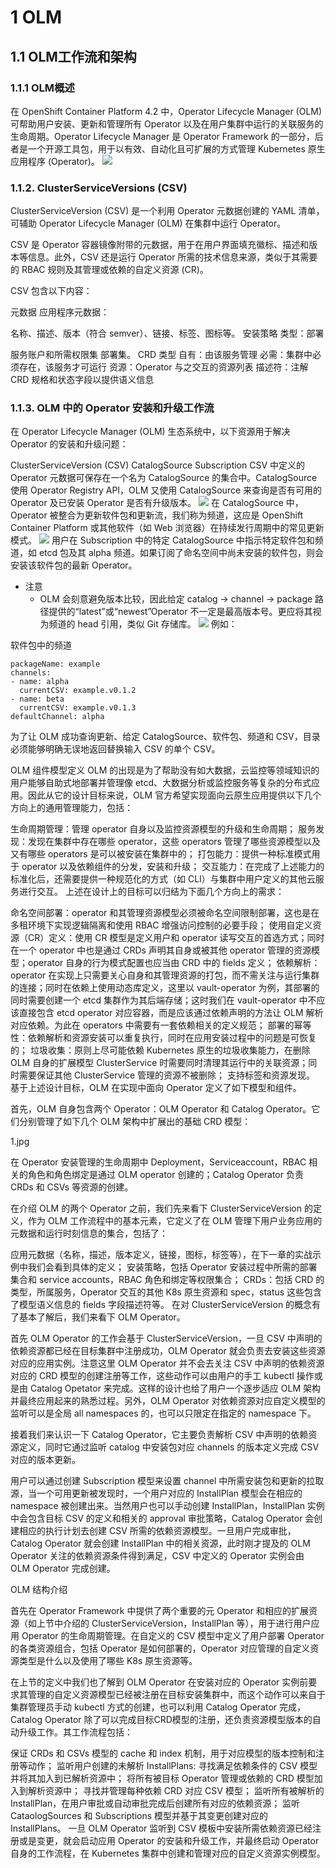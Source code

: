 # 1 OLM 
## 1.1 OLM工作流和架构
### 1.1.1 OLM概述
在 OpenShift Container Platform 4.2 中，Operator Lifecycle Manager (OLM) 可帮助用户安装、更新和管理所有 Operator 以及在用户集群中运行的关联服务的生命周期。Operator Lifecycle Manager 是 Operator Framework 的一部分，后者是一个开源工具包，用于以有效、自动化且可扩展的方式管理 Kubernetes 原生应用程序 (Operator)。
![](./figures/olm-workflow.png)

### 1.1.2. ClusterServiceVersions (CSV)
ClusterServiceVersion (CSV) 是一个利用 Operator 元数据创建的 YAML 清单，可辅助 Operator Lifecycle Manager (OLM) 在集群中运行 Operator。

CSV 是 Operator 容器镜像附带的元数据，用于在用户界面填充徽标、描述和版本等信息。此外，CSV 还是运行 Operator 所需的技术信息来源，类似于其需要的 RBAC 规则及其管理或依赖的自定义资源 (CR)。

CSV 包含以下内容：

元数据
应用程序元数据：

名称、描述、版本（符合 semver）、链接、标签、图标等。
安装策略
类型：部署

服务账户和所需权限集
部署集。
CRD
类型
自有：由该服务管理
必需：集群中必须存在，该服务才可运行
资源：Operator 与之交互的资源列表
描述符：注解 CRD 规格和状态字段以提供语义信息
### 1.1.3. OLM 中的 Operator 安装和升级工作流
在 Operator Lifecycle Manager (OLM) 生态系统中，以下资源用于解决 Operator 的安装和升级问题：

ClusterServiceVersion (CSV)
CatalogSource
Subscription
CSV 中定义的 Operator 元数据可保存在一个名为 CatalogSource 的集合中。CatalogSource 使用 Operator Registry API，OLM 又使用 CatalogSource 来查询是否有可用的 Operator 及已安装 Operator 是否有升级版本。
![](./figures/olm-catalogsource.png)
在 CatalogSource 中，Operator 被整合为更新软件包和更新流，我们称为频道，这应是 OpenShift Container Platform 或其他软件（如 Web 浏览器）在持续发行周期中的常见更新模式。
![](./figures/olm-channels.png)
用户在 Subscription 中的特定 CatalogSource 中指示特定软件包和频道，如 etcd 包及其 alpha 频道。如果订阅了命名空间中尚未安装的软件包，则会安装该软件包的最新 Operator。
- 注意
   - OLM 会刻意避免版本比较，因此给定 catalog → channel → package 路径提供的“latest”或“newest”Operator 不一定是最高版本号。更应将其视为频道的 head 引用，类似 Git 存储库。
![](./figures/olm-replaces.png)
例如：

软件包中的频道
``` 
packageName: example
channels:
- name: alpha
  currentCSV: example.v0.1.2
- name: beta
  currentCSV: example.v0.1.3
defaultChannel: alpha
```
为了让 OLM 成功查询更新、给定 CatalogSource、软件包、频道和 CSV，目录必须能够明确无误地返回替换输入 CSV 的单个 CSV。


OLM 组件模型定义
OLM 的出现是为了帮助没有如大数据，云监控等领域知识的用户能够自助式地部署并管理像 etcd、大数据分析或监控服务等复杂的分布式应用。因此从它的设计目标来说，OLM 官方希望实现面向云原生应用提供以下几个方向上的通用管理能力，包括：

生命周期管理：管理 operator 自身以及监控资源模型的升级和生命周期；
服务发现：发现在集群中存在哪些 operator，这些 operators 管理了哪些资源模型以及又有哪些 operators 是可以被安装在集群中的；
打包能力：提供一种标准模式用于 operator 以及依赖组件的分发，安装和升级；
交互能力：在完成了上述能力的标准化后，还需要提供一种规范化的方式（如 CLI）与集群中用户定义的其他云服务进行交互。
上述在设计上的目标可以归结为下面几个方向上的需求：

命名空间部署：operator 和其管理资源模型必须被命名空间限制部署，这也是在多租环境下实现逻辑隔离和使用 RBAC 增强访问控制的必要手段；
使用自定义资源（CR）定义：使用 CR 模型是定义用户和 operator 读写交互的首选方式；同时在一个 operator 中也是通过 CRDs 声明其自身或被其他 operator 管理的资源模型；operator 自身的行为模式配置也应当由 CRD 中的 fields 定义；
依赖解析：operator 在实现上只需要关心自身和其管理资源的打包，而不需关注与运行集群的连接；同时在依赖上使用动态库定义，这里以 vault-operator 为例，其部署的同时需要创建一个 etcd 集群作为其后端存储；这时我们在 vault-operator 中不应该直接包含 etcd operator 对应容器，而是应该通过依赖声明的方法让 OLM 解析对应依赖。为此在 operators 中需要有一套依赖相关的定义规范；
部署的幂等性：依赖解析和资源安装可以重复执行，同时在应用安装过程中的问题是可恢复的；
垃圾收集：原则上尽可能依赖 Kubernetes 原生的垃圾收集能力，在删除 OLM 自身的扩展模型 ClusterService 时需要同时清理其运行中的关联资源；同时需要保证其他 ClusterService 管理的资源不被删除；
支持标签和资源发现。
基于上述设计目标，OLM 在实现中面向 Operator 定义了如下模型和组件。

首先，OLM 自身包含两个 Operator：OLM Operator 和 Catalog Operator。它们分别管理了如下几个 OLM 架构中扩展出的基础 CRD 模型：

1.jpg

在 Operator 安装管理的生命周期中 Deployment，Serviceaccount，RBAC 相关的角色和角色绑定是通过 OLM operator 创建的；Catalog Operator 负责 CRDs 和 CSVs 等资源的创建。

在介绍 OLM 的两个 Operator 之前，我们先来看下 ClusterServiceVersion 的定义，作为 OLM 工作流程中的基本元素，它定义了在 OLM 管理下用户业务应用的元数据和运行时刻信息的集合，包括了：

应用元数据（名称，描述，版本定义，链接，图标，标签等），在下一章的实战示例中我们会看到具体的定义；
安装策略，包括 Operator 安装过程中所需的部署集合和 service accounts，RBAC 角色和绑定等权限集合；
CRDs：包括 CRD 的类型，所属服务，Operator 交互的其他 K8s 原生资源和 spec，status 这些包含了模型语义信息的 fields 字段描述符等。
在对 ClusterServiceVersion 的概念有了基本了解后，我们来看下 OLM Operator。

首先 OLM Operator 的工作会基于 ClusterServiceVersion，一旦 CSV 中声明的依赖资源都已经在目标集群中注册成功，OLM Operator 就会负责去安装这些资源对应的应用实例。注意这里 OLM Operator 并不会去关注 CSV 中声明的依赖资源对应的 CRD 模型的创建注册等工作，这些动作可以由用户的手工 kubectl 操作或是由 Catalog Opetator 来完成。这样的设计也给了用户一个逐步适应 OLM 架构并最终应用起来的熟悉过程。另外，OLM Operator 对依赖资源对应自定义模型的监听可以是全局 all namespaces 的，也可以只限定在指定的 namespace 下。

接着我们来认识一下 Catalog Operator，它主要负责解析 CSV 中声明的依赖资源定义，同时它通过监听 catalog 中安装包对应 channels 的版本定义完成 CSV 对应的版本更新。

用户可以通过创建 Subscription 模型来设置 channel 中所需安装包和更新的拉取源，当一个可用更新被发现时，一个用户对应的 InstallPlan 模型会在相应的 namespace 被创建出来。当然用户也可以手动创建 InstallPlan，InstallPlan 实例中会包含目标 CSV 的定义和相关的 approval 审批策略，Catalog Operator 会创建相应的执行计划去创建 CSV 所需的依赖资源模型。一旦用户完成审批，Catalog Operator 就会创建 InstallPlan 中的相关资源，此时刚才提及的 OLM Operator 关注的依赖资源条件得到满足，CSV 中定义的 Operator 实例会由 OLM Operator 完成创建。

OLM 结构介绍

首先在 Operator Framework 中提供了两个重要的元 Operator 和相应的扩展资源（如上节中介绍的 ClusterServiceVersion，InstallPlan 等），用于进行用户应用 Operator 的生命周期管理。在自定义的 CSV 模型中定义了用户部署 Operator 的各类资源组合，包括 Operator 是如何部署的，Operator 对应管理的自定义资源类型是什么以及使用了哪些 K8s 原生资源等。

在上节的定义中我们也了解到 OLM Operator 在安装对应的 Operator 实例前要求其管理的自定义资源模型已经被注册在目标安装集群中，而这个动作可以来自于集群管理员手动 kubectl 方式的创建，也可以利用 Catalog Operator 完成，Catalog Operator 除了可以完成目标CRD模型的注册，还负责资源模型版本的自动升级工作。其工作流程包括：

保证 CRDs 和 CSVs 模型的 cache 和 index 机制，用于对应模型的版本控制和注册等动作；
监听用户创建的未解析 InstallPlans:
寻找满足依赖条件的 CSV 模型并将其加入到已解析资源中；
将所有被目标 Operator 管理或依赖的 CRD 模型加入到解析资源中；
寻找并管理每种依赖 CRD 对应 CSV 模型；
监听所有被解析的 InstallPlan，在用户审批或自动审批完成后创建所有对应的依赖资源；
监听 CataologSources 和 Subscriptions 模型并基于其变更创建对应的 InstallPlans。
一旦 OLM Operator 监听到 CSV 模板中安装所需依赖资源已经注册或是变更，就会启动应用 Operator 的安装和升级工作，并最终启动 Operator 自身的工作流程，在 Kubernetes 集群中创建和管理对应的自定义资源实例模型。